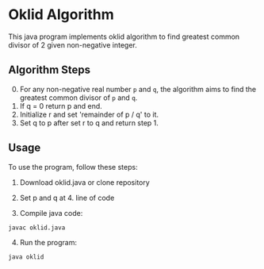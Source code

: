 # Oklid Algorithm

This java program implements oklid algorithm to find greatest common divisor of 2 given non-negative integer.

## Algorithm Steps

0. For any non-negative real number `p` and `q`, the algorithm aims to find the greatest common divisor of `p` and `q`.
1. If q = 0 return p and end.
2. Initialize r and set 'remainder of p / q' to it.
3. Set q to p after set r to q and return step 1.

## Usage

To use the program, follow these steps:

1. Download oklid.java or clone repository

2. Set p and q at 4. line of code

3. Compile java code:

```
javac oklid.java
```

4. Run the program:

```
java oklid
```


